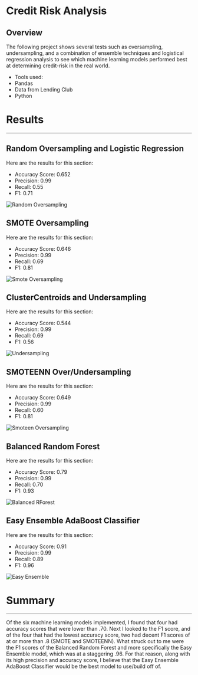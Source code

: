 # Credit Risk Analysis

## Overview
The following project shows several tests such as oversampling, undersampling, and a combination of ensemble techniques and logistical regression analysis to see which machine learning models performed best at determining credit-risk in the real world.

- Tools used:
-   Pandas
-   Data from Lending Club
-   Python

# Results
--------------
## Random Oversampling and Logistic Regression
Here are the results for this section:
- Accuracy Score: 0.652
- Precision: 0.99
- Recall: 0.55
- F1: 0.71

![Random Oversampling](https://user-images.githubusercontent.com/75768098/116785962-f5f5ac00-aa61-11eb-9d17-60450471529f.png)


## SMOTE Oversampling
Here are the results for this section:
- Accuracy Score: 0.646
- Precision: 0.99
- Recall: 0.69
- F1: 0.81

![Smote Oversampling](https://user-images.githubusercontent.com/75768098/116785968-f9893300-aa61-11eb-921a-9cfd3a48561d.png)

## ClusterCentroids and Undersampling
Here are the results for this section:
- Accuracy Score: 0.544
- Precision: 0.99
- Recall: 0.69
- F1: 0.56

![Undersampling](https://user-images.githubusercontent.com/75768098/116785964-f726d900-aa61-11eb-886d-a8aa8bd5890c.png)

## SMOTEENN Over/Undersampling
Here are the results for this section:
- Accuracy Score: 0.649
- Precision: 0.99
- Recall: 0.60
- F1: 0.81

![Smoteen Oversampling](https://user-images.githubusercontent.com/75768098/116785966-f8580600-aa61-11eb-824b-05beefba0521.png)

## Balanced Random Forest
Here are the results for this section:
- Accuracy Score: 0.79
- Precision: 0.99
- Recall: 0.70
- F1: 0.93

![Balanced RForest](https://user-images.githubusercontent.com/75768098/116785973-fc842380-aa61-11eb-8632-839fd09856d0.png)

## Easy Ensemble AdaBoost Classifier
Here are the results for this section:
- Accuracy Score: 0.91
- Precision: 0.99
- Recall: 0.89
- F1: 0.96

![Easy Ensemble](https://user-images.githubusercontent.com/75768098/116785971-fb52f680-aa61-11eb-867e-885709405835.png)


# Summary
--------------
Of the six machine learning models implemented, I found that four had accuracy scores that were lower than .70. Next I looked to the F1 score, and of the four that had the lowest accuracy score, two had decent F1 scores of at or more than .8 (SMOTE and SMOTEENN). What struck out to me were the F1 scores of the Balanced Random Forest and more specifically the Easy Ensemble model, which was at a staggering .96. For that reason, along with its high precision and accuracy score, I believe that the Easy Ensemble AdaBoost Classifier would be the best model to use/build off of. 
